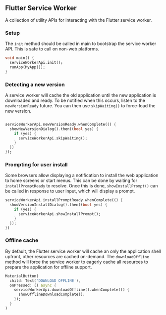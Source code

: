 ## Flutter Service Worker

A collection of utility APIs for interacting with the Flutter service worker.


### Setup

The `init` method should be called in main to bootstrap the service worker API. This is safe
to call on non-web platforms.

```dart
void main() {
  serviceWorkerApi.init();
  runApp(MyApp());
}
```


### Detecting a new version

A service worker will cache the old application until the new application is downloaded and ready. To be notified when this occurs, listen to the `newVersionReady` future. You can then use `skipWaiting()` to
force-load the new version.

```dart

serviceWorkerApi.newVersionReady.whenComplete(() {
  showNewVersionDialog().then((bool yes) {
    if (yes) {
      serviceWorkerApi.skipWaiting();
    }
  })
});

```

### Prompting for user install

Some browsers allow displaying a notification to install the web application to home screens or start menus. This can be done by waiting for `installPromptReady` to resolve. Once this is done, `showInstallPrompt()` can be called in response to user input, which will display a prompt.

```dart
serviceWorkerApi.installPromptReady.whenComplete(() {
  showVersionInstallDialog().then((bool yes) {
    if (yes) {
      serviceWorkerApi.showInstallPrompt();
    }
  });
})

```


### Offline cache

By default, the Flutter service worker will cache an only the application shell upfront, other resources are cached on-demand. The `downloadOffline` method will force the service worker to eagerly cache all resources to
prepare the application for offline support.


```dart
MaterialButton(
  child: Text('DOWNLOAD OFFLINE'),
  onPressed: () async {
    serviceWorkerApi.downloadOffline().whenComplete(() {
      showOfflineDownloadComplete();
    });
  }
)
```